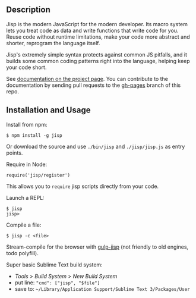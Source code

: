 ## Description

Jisp is the modern JavaScript for the modern developer. Its macro system lets you treat code as data and write functions that write code for you. Reuse code without runtime limitations, make your code more abstract and shorter, reprogram the language itself.

Jisp's extremely simple syntax protects against common JS pitfalls, and it builds some common coding patterns right into the language, helping keep your code short.

See [documentation on the project page](http://mitranim.github.io/jisp/). You can contribute to the documentation by sending pull requests to the [gh-pages](https://github.com/Mitranim/jisp/tree/gh-pages) branch of this repo.

## Installation and Usage

Install from npm:

    $ npm install -g jisp

Or download the source and use `./bin/jisp` and `./jisp/jisp.js` as entry points.

Require in Node:

    require('jisp/register')

This allows you to `require` jisp scripts directly from your code.

Launch a REPL:

    $ jisp
    jisp>

Compile a file:

    $ jisp -c <file>

Stream-compile for the browser with [gulp-jisp](https://github.com/Mitranim/gulp-jisp) (not friendly to old engines, todo polyfill).

Super basic Sublime Text build system:
* _Tools_ > _Build System_ > _New Build System_
* put line: `"cmd": ["jisp", "$file"]`
* save to: `~/Library/Application Support/Sublime Text 3/Packages/User`
